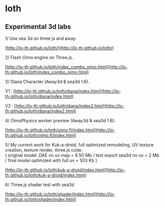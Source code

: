 loth
=========

## Experimental 3d labs ##


1/ Use sea 3d on three js and away.

[http://lo-th.github.io/loth/](http://lo-th.github.io/loth/)

2/ Flash Oimo engine on Three.js.

[http://lo-th.github.io/loth/index_combo_oimo.html](http://lo-th.github.io/loth/index_combo_oimo.html)

3/ Diana Character (Away3d & sea3d 1.6).

V1 : [http://lo-th.github.io/loth/diana/index.html](http://lo-th.github.io/loth/diana/index.html)

V2 : [http://lo-th.github.io/loth/diana/index2.html](http://lo-th.github.io/loth/diana/index2.html)


4/ OimoPhysics worker preview (Away3d & sea3d 1.6).

[http://lo-th.github.io/loth/oimo.fl/index.html](http://lo-th.github.io/loth/oimo.fl/index.html)

5/ My current work for Kuk-a-droid, full optimized remodeling, UV texture creation, texture render, three.js code.<br>
( original model .DAE no uv map = 8.50 Mb / test export sea3d no uv = 2 Mb / final model optimized with full uv = 503 Kb )


[http://lo-th.github.io/loth/kuk-a-droid/index.html](http://lo-th.github.io/loth/kuk-a-droid/index.html)


6/ Three.js shader test with sea3d

[http://lo-th.github.io/loth/shader/index.html](http://lo-th.github.io/loth/shader/index.html)
